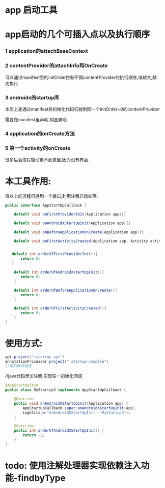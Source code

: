 # app 启动工具

# app启动的几个可插入点以及执行顺序

### 1 application的attachBaseContext

### 2 contentProvider的attachInfo和OnCreate

可以通过manifest里的initOrder控制不同contentProvider的执行顺序,值越大,越先执行

### 3 androidx的startup库

本质上是通过manifest将初始化代码归拢到同一个initOrder=0的contentProvider

需要在manifest里声明,稍显繁琐.

### 4 application的onCreate方法

### 5 第一个activity的onCreate

很多后台进程启动走不到这里,因为没有界面.

# 本工具作用:

将以上的流程归拢到一个接口,利用注解自动处理.

```java
public interface AppStartUpCallback {

    default void onFirstProviderInit(Application app){}

    default void onAndroidXStartUpInit(Application app){}

    default void onBeforeApplicationOnCreate(Application app){}

    default void onFirstActivityCreated(Application app, Activity activity, Bundle savedInstanceState){}


   default int orderOfFirstProviderInit(){
       return 0;
   }

    default int orderOfAndroidXStartUpInit(){
       return 0;
    }

    default int orderOfBeforeApplicationOnCreate(){
       return 0;
    }

    default int orderOfFirstActivityCreated(){
       return 0;
    }
}
```

# 使用方式:

```groovy
api project(":startup-api")
annotationProcessor project(":startup-compile")
//稍后改成远程
```



//java代码里加注解,实现任一初始化回调

```java
@AppStartUpItem
public class MyStartup3 implements AppStartUpCallback {

    @Override
    public void onAndroidXStartUpInit(Application app) {
        AppStartUpCallback.super.onAndroidXStartUpInit(app);
        LogUtils.w("onAndroidXStartUpInit---MyStartup3");
    }

    @Override
    public int orderOfAndroidXStartUpInit() {
        return -2;
    }
}
```





# todo: 使用注解处理器实现依赖注入功能-findbyType